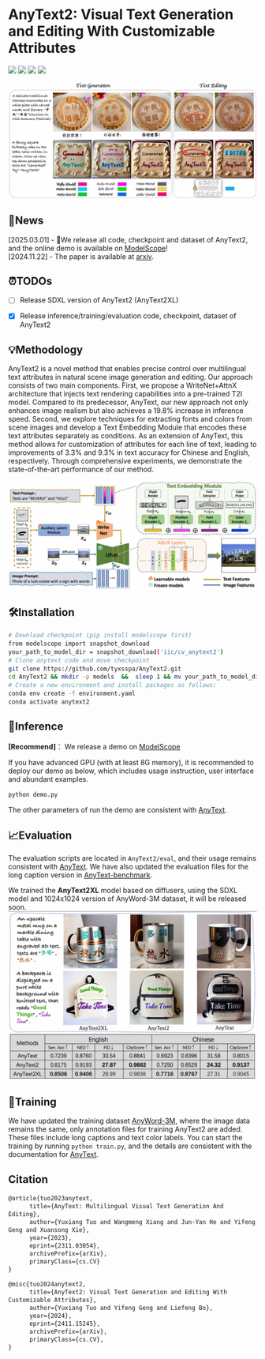 # AnyText2: Visual Text Generation and Editing With Customizable Attributes

<a href='https://arxiv.org/abs/2411.15245'><img src='https://img.shields.io/badge/Paper-Arxiv-red'></a> <a href='https://github.com/tyxsspa/AnyText2'><img src='https://img.shields.io/badge/Code-Github-green'></a> <a href='https://modelscope.cn/studios/iic/studio_anytext2'><img src='https://img.shields.io/badge/Demo-ModelScope-lightblue'></a> <a href='https://huggingface.co/spaces/modelscope/AnyText2'><img src='https://img.shields.io/badge/Demo-HuggingFace(TODO)-yellow'></a>

![sample](docs/sample.jpg "sample")

## 📌News
[2025.03.01] - 🧨We release all code, checkpoint and dataset of AnyText2, and the online demo is available on [ModelScope](https://modelscope.cn/studios/iic/studio_anytext2)!  
[2024.11.22] - The paper is available at [arxiv](https://arxiv.org/abs/2411.15245).  


## ⏰TODOs

- [ ] Release SDXL version of AnyText2 (AnyText2XL)
- [x] Release inference/training/evaluation code, checkpoint, dataset of AnyText2
 

## 💡Methodology
AnyText2 is a novel method that enables precise control over multilingual text attributes in natural scene image generation and editing. Our approach consists of two main components. First, we propose a WriteNet+AttnX architecture that injects text rendering capabilities into a pre-trained T2I model.  Compared to its predecessor, AnyText, our new approach not only enhances image realism but also achieves a 19.8% increase in inference speed.  Second, we explore techniques for extracting fonts and colors from scene images and develop a Text Embedding Module that encodes these text attributes separately as conditions. As an extension of AnyText, this method allows for customization of attributes for each line of text, leading to improvements of 3.3% and 9.3% in text accuracy for Chinese and English, respectively. Through comprehensive experiments, we demonstrate the state-of-the-art performance of our method.

![framework](docs/framework.jpg "framework")

## 🛠Installation
```bash
# Download checkpoint (pip install modelscope first)
from modelscope import snapshot_download
your_path_to_model_dir = snapshot_download('iic/cv_anytext2')
# Clone anytext code and move checkpoint
git clone https://github.com/tyxsspa/AnyText2.git
cd AnyText2 && mkdir -p models  &&  sleep 1 && mv your_path_to_model_dir/* models
# Create a new environment and install packages as follows:
conda env create -f environment.yaml
conda activate anytext2
```

## 🔮Inference

**[Recommend]**： We release a demo on [ModelScope](https://modelscope.cn/studios/damo/studio_anytext/summary)

If you have advanced GPU (with at least 8G memory), it is recommended to deploy our demo as below, which includes usage instruction, user interface and abundant examples.
```bash
python demo.py
```
The other parameters of run the demo are consistent with [AnyText](https://github.com/tyxsspa/AnyText?tab=readme-ov-file#inference).

## 📈Evaluation

The evaluation scripts are located in `AnyText2/eval`, and their usage remains consistent with [AnyText](https://github.com/tyxsspa/AnyText?tab=readme-ov-file#evaluation). We have also updated the evaluation files for the long caption version in [AnyText-benchmark](https://modelscope.cn/datasets/iic/AnyText-benchmark/summary).

We trained the **AnyText2XL** model based on diffusers, using the SDXL model and 1024x1024 version of AnyWord-3M dataset, it will be released soon.
![eval](docs/eval.jpg "eval")


## 🚂Training

We have updated the training dataset [AnyWord-3M](https://modelscope.cn/datasets/iic/AnyWord-3M), where the image data remains the same, only annotation files for training AnyText2 are added. These files include long captions and text color labels. You can start the training by running `python train.py`, and the details are consistent with the documentation for [AnyText](https://github.com/tyxsspa/AnyText?tab=readme-ov-file#training).


## Citation
```
@article{tuo2023anytext,
      title={AnyText: Multilingual Visual Text Generation And Editing}, 
      author={Yuxiang Tuo and Wangmeng Xiang and Jun-Yan He and Yifeng Geng and Xuansong Xie},
      year={2023},
      eprint={2311.03054},
      archivePrefix={arXiv},
      primaryClass={cs.CV}
}
```

```
@misc{tuo2024anytext2,
      title={AnyText2: Visual Text Generation and Editing With Customizable Attributes}, 
      author={Yuxiang Tuo and Yifeng Geng and Liefeng Bo},
      year={2024},
      eprint={2411.15245},
      archivePrefix={arXiv},
      primaryClass={cs.CV},
}
```